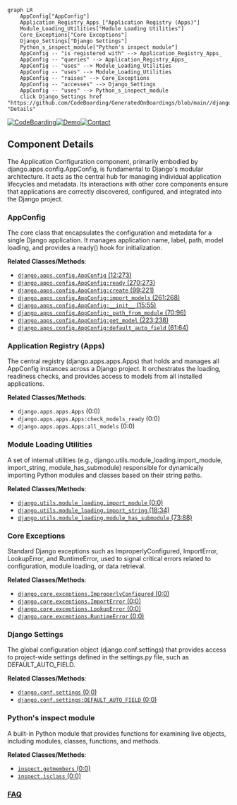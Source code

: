 ```mermaid
graph LR
    AppConfig["AppConfig"]
    Application_Registry_Apps_["Application Registry (Apps)"]
    Module_Loading_Utilities["Module Loading Utilities"]
    Core_Exceptions["Core Exceptions"]
    Django_Settings["Django Settings"]
    Python_s_inspect_module["Python's inspect module"]
    AppConfig -- "is registered with" --> Application_Registry_Apps_
    AppConfig -- "queries" --> Application_Registry_Apps_
    AppConfig -- "uses" --> Module_Loading_Utilities
    AppConfig -- "uses" --> Module_Loading_Utilities
    AppConfig -- "raises" --> Core_Exceptions
    AppConfig -- "accesses" --> Django_Settings
    AppConfig -- "uses" --> Python_s_inspect_module
    click Django_Settings href "https://github.com/CodeBoarding/GeneratedOnBoardings/blob/main//django/Django_Settings.md" "Details"
```
[![CodeBoarding](https://img.shields.io/badge/Generated%20by-CodeBoarding-9cf?style=flat-square)](https://github.com/CodeBoarding/GeneratedOnBoardings)[![Demo](https://img.shields.io/badge/Try%20our-Demo-blue?style=flat-square)](https://www.codeboarding.org/demo)[![Contact](https://img.shields.io/badge/Contact%20us%20-%20contact@codeboarding.org-lightgrey?style=flat-square)](mailto:contact@codeboarding.org)

## Component Details

The Application Configuration component, primarily embodied by django.apps.config.AppConfig, is fundamental to Django's modular architecture. It acts as the central hub for managing individual application lifecycles and metadata. Its interactions with other core components ensure that applications are correctly discovered, configured, and integrated into the Django project.

### AppConfig
The core class that encapsulates the configuration and metadata for a single Django application. It manages application name, label, path, model loading, and provides a ready() hook for initialization.


**Related Classes/Methods**:

- <a href="https://github.com/django/django/blob/master/django/apps/config.py#L12-L273" target="_blank" rel="noopener noreferrer">`django.apps.config.AppConfig` (12:273)</a>
- <a href="https://github.com/django/django/blob/master/django/apps/config.py#L270-L273" target="_blank" rel="noopener noreferrer">`django.apps.config.AppConfig:ready` (270:273)</a>
- <a href="https://github.com/django/django/blob/master/django/apps/config.py#L99-L221" target="_blank" rel="noopener noreferrer">`django.apps.config.AppConfig:create` (99:221)</a>
- <a href="https://github.com/django/django/blob/master/django/apps/config.py#L261-L268" target="_blank" rel="noopener noreferrer">`django.apps.config.AppConfig:import_models` (261:268)</a>
- <a href="https://github.com/django/django/blob/master/django/apps/config.py#L15-L55" target="_blank" rel="noopener noreferrer">`django.apps.config.AppConfig:__init__` (15:55)</a>
- <a href="https://github.com/django/django/blob/master/django/apps/config.py#L70-L96" target="_blank" rel="noopener noreferrer">`django.apps.config.AppConfig:_path_from_module` (70:96)</a>
- <a href="https://github.com/django/django/blob/master/django/apps/config.py#L223-L238" target="_blank" rel="noopener noreferrer">`django.apps.config.AppConfig:get_model` (223:238)</a>
- <a href="https://github.com/django/django/blob/master/django/apps/config.py#L61-L64" target="_blank" rel="noopener noreferrer">`django.apps.config.AppConfig:default_auto_field` (61:64)</a>


### Application Registry (Apps)
The central registry (django.apps.apps.Apps) that holds and manages all AppConfig instances across a Django project. It orchestrates the loading, readiness checks, and provides access to models from all installed applications.


**Related Classes/Methods**:

- `django.apps.apps.Apps` (0:0)
- `django.apps.apps.Apps:check_models_ready` (0:0)
- `django.apps.apps.Apps:all_models` (0:0)


### Module Loading Utilities
A set of internal utilities (e.g., django.utils.module_loading.import_module, import_string, module_has_submodule) responsible for dynamically importing Python modules and classes based on their string paths.


**Related Classes/Methods**:

- <a href="https://github.com/django/django/blob/master/django/utils/module_loading.py#L0-L0" target="_blank" rel="noopener noreferrer">`django.utils.module_loading.import_module` (0:0)</a>
- <a href="https://github.com/django/django/blob/master/django/utils/module_loading.py#L18-L34" target="_blank" rel="noopener noreferrer">`django.utils.module_loading.import_string` (18:34)</a>
- <a href="https://github.com/django/django/blob/master/django/utils/module_loading.py#L73-L88" target="_blank" rel="noopener noreferrer">`django.utils.module_loading.module_has_submodule` (73:88)</a>


### Core Exceptions
Standard Django exceptions such as ImproperlyConfigured, ImportError, LookupError, and RuntimeError, used to signal critical errors related to configuration, module loading, or data retrieval.


**Related Classes/Methods**:

- <a href="https://github.com/django/django/blob/master/django/core/exceptions.py#L0-L0" target="_blank" rel="noopener noreferrer">`django.core.exceptions.ImproperlyConfigured` (0:0)</a>
- <a href="https://github.com/django/django/blob/master/django/core/exceptions.py#L0-L0" target="_blank" rel="noopener noreferrer">`django.core.exceptions.ImportError` (0:0)</a>
- <a href="https://github.com/django/django/blob/master/django/core/exceptions.py#L0-L0" target="_blank" rel="noopener noreferrer">`django.core.exceptions.LookupError` (0:0)</a>
- <a href="https://github.com/django/django/blob/master/django/core/exceptions.py#L0-L0" target="_blank" rel="noopener noreferrer">`django.core.exceptions.RuntimeError` (0:0)</a>


### Django Settings
The global configuration object (django.conf.settings) that provides access to project-wide settings defined in the settings.py file, such as DEFAULT_AUTO_FIELD.


**Related Classes/Methods**:

- <a href="https://github.com/django/django/blob/master/django/template/backends/django.py#L0-L0" target="_blank" rel="noopener noreferrer">`django.conf.settings` (0:0)</a>
- <a href="https://github.com/django/django/blob/master/django/template/backends/django.py#L0-L0" target="_blank" rel="noopener noreferrer">`django.conf.settings:DEFAULT_AUTO_FIELD` (0:0)</a>


### Python's inspect module
A built-in Python module that provides functions for examining live objects, including modules, classes, functions, and methods.


**Related Classes/Methods**:

- <a href="https://github.com/django/django/blob/master/django/utils/inspect.py#L0-L0" target="_blank" rel="noopener noreferrer">`inspect.getmembers` (0:0)</a>
- <a href="https://github.com/django/django/blob/master/django/utils/inspect.py#L0-L0" target="_blank" rel="noopener noreferrer">`inspect.isclass` (0:0)</a>




### [FAQ](https://github.com/CodeBoarding/GeneratedOnBoardings/tree/main?tab=readme-ov-file#faq)
